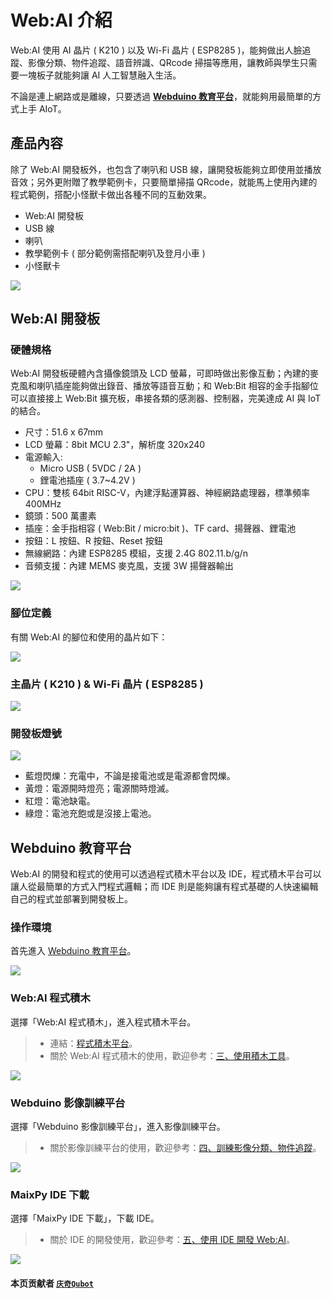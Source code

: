 


# Web:AI 介紹

Web:AI 使用 AI 晶片 ( K210 ) 以及 Wi-Fi 晶片 ( ESP8285 )，能夠做出人臉追蹤、影像分類、物件追蹤、語音辨識、QRcode 掃描等應用，讓教師與學生只需要一塊板子就能夠讓 AI 人工智慧融入生活。

不論是連上網路或是離線，只要透過  [**Webduino 教育平台**](https://account.webduino.io/dashboard)，就能夠用最簡單的方式上手 AIoT。

## 產品內容

除了 Web:AI 開發板外，也包含了喇叭和 USB 線，讓開發板能夠立即使用並播放音效；另外更附贈了教學範例卡，只要簡單掃描 QRcode，就能馬上使用內建的程式範例，搭配小怪獸卡做出各種不同的互動效果。

- Web:AI 開發板
- USB 線
- 喇叭
- 教學範例卡 ( 部分範例需搭配喇叭及登月小車 )
- 小怪獸卡

![](../assets/images/upload_f9d0e0034687439edf1e2b51711b90d9.jpg)

## Web:AI 開發板

### 硬體規格

Web:AI 開發板硬體內含攝像鏡頭及 LCD 螢幕，可即時做出影像互動；內建的麥克風和喇叭插座能夠做出錄音、播放等語音互動；和 Web:Bit 相容的金手指腳位可以直接接上 Web:Bit 擴充板，串接各類的感測器、控制器，完美達成 AI 與 IoT 的結合。

- 尺寸：51.6 x 67mm
- LCD 螢幕：8bit MCU 2.3"，解析度 320x240
- 電源輸入:
    - Micro USB ( 5VDC / 2A )
    - 鋰電池插座 ( 3.7~4.2V )
- CPU：雙核 64bit RISC-V，內建浮點運算器、神經網路處理器，標準頻率 400MHz
- 鏡頭：500 萬畫素
- 插座：金手指相容 ( Web:Bit / micro:bit )、TF card、揚聲器、鋰電池
- 按鈕：L 按鈕、R 按鈕、Reset 按鈕
- 無線網路：內建 ESP8285 模組，支援 2.4G 802.11.b/g/n
- 音頻支援：內建 MEMS 麥克風，支援 3W 揚聲器輸出

![](../assets/images/upload_690adf72aa0b8a3d0fc4f3a0f8c726ed.jpg)

### 腳位定義

有關 Web:AI 的腳位和使用的晶片如下：

![](../assets/images/upload_86f5831686be2d9682c479ea7d912837.png)

### 主晶片 ( K210 ) & Wi-Fi 晶片 ( ESP8285 )

![](../assets/images/upload_44609bc24a5a34baf5a7e554ef92bd8e.png)

### 開發板燈號

![](../assets/images/upload_5f90a5b39c8911dddb7cd8cb5aa26dc9.png)

- 藍燈閃爍：充電中，不論是接電池或是電源都會閃爍。
- 黃燈：電源開時燈亮；電源關時燈滅。
- 紅燈：電池缺電。
- 綠燈：電池充飽或是沒接上電池。

## Webduino 教育平台

Web:AI 的開發和程式的使用可以透過程式積木平台以及 IDE，程式積木平台可以讓人從最簡單的方式入門程式邏輯；而 IDE 則是能夠讓有程式基礎的人快速編輯自己的程式並部署到開發板上。

### 操作環境

首先進入 [Webduino 教育平台](https://account.webduino.io/dashboard)。

![](../assets/images/upload_13e1bb76387fb4c6eab824e71951a4b8.png)

### Web:AI 程式積木

選擇「Web:AI 程式積木」，進入程式積木平台。

   >-  連結：[程式積木平台](https://ai-blockly.webduino.io/)。
   >- 關於 Web:AI 程式積木的使用，歡迎參考：[三、使用積木工具](https://md.kingkit.codes/s/X4vMmbtp_)。

   ![](../assets/images/upload_18082d1a3d97ce4893aafb92a70997eb.png)

### Webduino 影像訓練平台

選擇「Webduino 影像訓練平台」，進入影像訓練平台。

>- 關於影像訓練平台的使用，歡迎參考：[四、訓練影像分類、物件追蹤](https://md.kingkit.codes/s/mopjgVaZU)。

   ![](../assets/images/upload_48339186b99e357a04e4f64061681b4b.png)

### MaixPy IDE 下載

選擇「MaixPy IDE 下載」，下載 IDE。

>- 關於 IDE 的開發使用，歡迎參考：[五、使用 IDE 開發 Web:AI](https://md.kingkit.codes/s/y0NZkZUTv)。

   ![](../assets/images/upload_443f3bd4facb8552328c0e336bf3d4d7.png)


#### 本页贡献者 [`庆奇`](https://md.kingkit.codes/s/siSKyknlU)[`Qubot`](https://md.kingkit.codes/s/siSKyknlU)